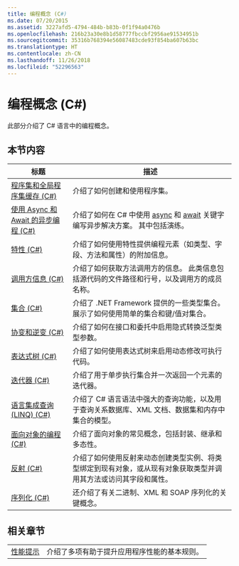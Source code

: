 ```yaml
---
title: 编程概念 (C#)
ms.date: 07/20/2015
ms.assetid: 3227afd5-4794-484b-b83b-0f1f94a0476b
ms.openlocfilehash: 216b23a30e8b1d58777fbccbf2956ae91534951b
ms.sourcegitcommit: 35316b768394e56087483cde93f854ba607b63bc
ms.translationtype: HT
ms.contentlocale: zh-CN
ms.lasthandoff: 11/26/2018
ms.locfileid: "52296563"
---
```

# <a name="programming-concepts-c"></a>编程概念 (C#)
此部分介绍了 C# 语言中的编程概念。  
  
## <a name="in-this-section"></a>本节内容  
  
|标题|描述|  
|-----------|-----------------|  
|[程序集和全局程序集缓存 (C#)](../../../csharp/programming-guide/concepts/assemblies-gac/index.md)|介绍了如何创建和使用程序集。|  
|[使用 Async 和 Await 的异步编程 (C#)](../../../csharp/programming-guide/concepts/async/index.md)|介绍了如何在 C# 中使用 [async](../../../csharp/language-reference/keywords/async.md) 和 [await](../../../csharp/language-reference/keywords/await.md) 关键字编写异步解决方案。 其中包括演练。|  
|[特性 (C#)](../../../csharp/programming-guide/concepts/attributes/index.md)|介绍了如何使用特性提供编程元素（如类型、字段、方法和属性）的附加信息。|  
|[调用方信息 (C#)](../../../csharp/programming-guide/concepts/caller-information.md)|介绍了如何获取方法调用方的信息。 此类信息包括源代码的文件路径和行号，以及调用方的成员名称。|  
|[集合 (C#)](../../../csharp/programming-guide/concepts/collections.md)|介绍了 .NET Framework 提供的一些类型集合。 展示了如何使用简单的集合和键/值对集合。|  
|[协变和逆变 (C#)](../../../csharp/programming-guide/concepts/covariance-contravariance/index.md)|介绍了如何在接口和委托中启用隐式转换泛型类型参数。|  
|[表达式树 (C#)](../../../csharp/programming-guide/concepts/expression-trees/index.md)|介绍了如何使用表达式树来启用动态修改可执行代码。|  
|[迭代器 (C#)](../../../csharp/programming-guide/concepts/iterators.md)|介绍了用于单步执行集合并一次返回一个元素的迭代器。|  
|[语言集成查询 (LINQ) (C#)](../../../csharp/programming-guide/concepts/linq/index.md)|介绍了 C# 语言语法中强大的查询功能，以及用于查询关系数据库、XML 文档、数据集和内存中集合的模型。|  
|[面向对象的编程 (C#)](../../../csharp/programming-guide/concepts/object-oriented-programming.md)|介绍了面向对象的常见概念，包括封装、继承和多态性。|  
|[反射 (C#)](../../../csharp/programming-guide/concepts/reflection.md)|介绍了如何使用反射来动态创建类型实例、将类型绑定到现有对象，或从现有对象获取类型并调用其方法或访问其字段和属性。|  
|[序列化 (C#)](../../../csharp/programming-guide/concepts/serialization/index.md)|还介绍了有关二进制、XML 和 SOAP 序列化的关键概念。|  
  
## <a name="related-sections"></a>相关章节  
  
|||  
|---|---|  
|[性能提示](../../../../docs/framework/performance/performance-tips.md) | 介绍了多项有助于提升应用程序性能的基本规则。|
